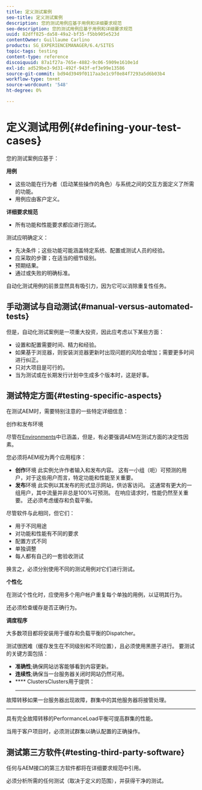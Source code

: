 ```yaml
---
title: 定义测试案例
seo-title: 定义测试案例
description: 您的测试用例应基于用例和详细要求规范
seo-description: 您的测试用例应基于用例和详细要求规范
uuid: 82dff825-da58-49a2-bf35-f5bb905e523d
contentOwner: Guillaume Carlino
products: SG_EXPERIENCEMANAGER/6.4/SITES
topic-tags: testing
content-type: reference
discoiquuid: 87a1f27a-765e-4882-9c06-5909e1610e1d
exl-id: ad529be3-9d31-492f-943f-ef3e99e13586
source-git-commit: bd94d3949f0117aa3e1c9f0e84f7293a5d6b03b4
workflow-type: tm+mt
source-wordcount: '548'
ht-degree: 0%

---
```


# 定义测试用例{#defining-your-test-cases}

您的测试案例应基于：

**用例**

* 这些功能在行为者（启动某些操作的角色）与系统之间的交互方面定义了所需的功能。
* 用例应由客户定义。

**详细要求规范**

* 所有功能和性能要求都应进行测试。

测试应明确定义：

* 先决条件；这些功能可能涵盖特定系统、配置或测试人员的经验。
* 应采取的步骤；在适当的细节级别。
* 预期结果。
* 通过或失败的明确标准。

自动化测试用例的前景显然具有吸引力，因为它可以消除重复性任务。

## 手动测试与自动测试{#manual-versus-automated-tests}

但是，自动化测试案例是一项重大投资，因此应考虑以下某些方面：

* 设置和配置需要时间、精力和经验。
* 如果基于浏览器，则安装浏览器更新时出现问题的风险会增加；需要更多时间进行纠正。
* 只对大项目是可行的。
* 当为测试或在长期发行计划中生成多个版本时，这是好事。

## 测试特定方面{#testing-specific-aspects}

在测试AEM时，需要特别注意的一些特定详细信息：

创作和发布环境

尽管在[Environments](/help/sites-developing/the-basics.md#environments)中已涵盖，但是，有必要强调AEM在测试方面的决定性因素。

您必须将AEM视为两个应用程序：

* **创作**环境
此实例允许作者输入和发布内容。
这有一小组（呃）可预测的用户，对于这些用户而言，特定功能和性能至关重要。
* **发布**环境
此实例以其发布的形式显示网站，供访客访问。
这通常有更大的一组用户，其中流量并非总是100%可预测。 在响应请求时，性能仍然至关重要。 还必须考虑缓存和负载平衡。

尽管软件与此相同，但它们：

* 用于不同用途
* 对功能和性能有不同的要求
* 配置方式不同
* 单独调整
* 每人都有自己的一套验收测试

换言之，必须分别使用不同的测试用例对它们进行测试。

**个性化**

在测试个性化时，应使用多个用户帐户重复每个单独的用例，以证明其行为。

还必须检查缓存是否正确行为。

**调度程序**

大多数项目都将安装用于缓存和负载平衡的Dispatcher。

测试很困难（缓存发生在不同级别和不同位置），且必须使用黑匣子进行。 要测试的关键方面包括：

* **准确性**;确保网站访客能够看到内容更新。
* **连续性**;确保当一台服务器关闭时网站仍然可用。
* **** ClustersClusters用于提供：
   * ****
故障转移如果一台服务器出现故障，群集中的其他服务器将接管处理。
   * ****
具有完全故障转移的PerformanceLoad平衡可提高群集的性能。

当用于客户项目时，必须测试群集以确认配置的正确操作。

## 测试第三方软件{#testing-third-party-software}

任何与AEM接口的第三方软件都将在详细要求规范中引用。

必须分析所需的任何测试（取决于定义的范围），并获得干净的测试。
